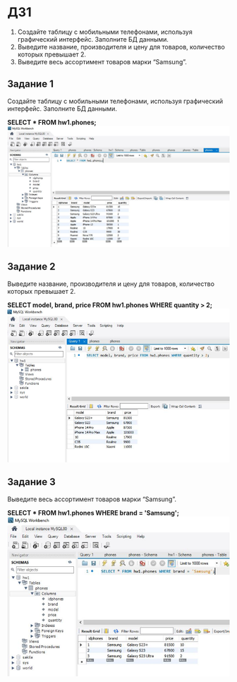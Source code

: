 # ДЗ1
1. Создайте таблицу с мобильными телефонами, используя графический интерфейс. Заполните БД данными.
2. Выведите название, производителя и цену для товаров, количество которых превышает 2.
3. Выведите весь ассортимент товаров марки “Samsung”.

## Задание 1
Создайте таблицу с мобильными телефонами, используя графический интерфейс. Заполните БД данными.

**SELECT * FROM hw1.phones;**
![HW1_1](1.jpg)

## Задание 2
Выведите название, производителя и цену для товаров, количество которых превышает 2.

**SELECT model, brand, price FROM hw1.phones WHERE quantity > 2;**
![HW1_2](2.jpg)

## Задание 3
Выведите весь ассортимент товаров марки “Samsung”.

**SELECT * FROM hw1.phones WHERE brand = 'Samsung';**
![HW1_3](3.jpg)


